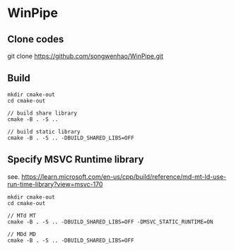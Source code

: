 # WinPipe

## Clone codes
git clone https://github.com/songwenhao/WinPipe.git

## Build ##
```
mkdir cmake-out
cd cmake-out

// build share library
cmake -B . -S ..

// build static library
cmake -B . -S .. -DBUILD_SHARED_LIBS=OFF
```

## Specify MSVC Runtime library
see. https://learn.microsoft.com/en-us/cpp/build/reference/md-mt-ld-use-run-time-library?view=msvc-170
```
mkdir cmake-out
cd cmake-out

// MTd MT
cmake -B . -S .. -DBUILD_SHARED_LIBS=OFF -DMSVC_STATIC_RUNTIME=ON

// MDd MD
cmake -B . -S .. -DBUILD_SHARED_LIBS=OFF
```